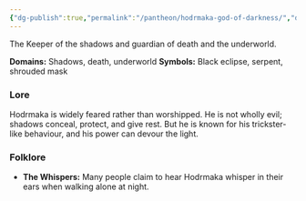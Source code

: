 ```yaml
---
{"dg-publish":true,"permalink":"/pantheon/hodrmaka-god-of-darkness/","dgPassFrontmatter":true}
---
```



The Keeper of the shadows and guardian of death and the underworld.

**Domains:** Shadows, death, underworld 
**Symbols:** Black eclipse, serpent, shrouded mask

### Lore

Hodrmaka is widely feared rather than worshipped. He is not wholly evil; shadows conceal, protect, and give rest. But he is known for his trickster-like behaviour, and his power can devour the light.

### Folklore

- **The Whispers:** Many people claim to hear Hodrmaka whisper in their ears when walking alone at night.